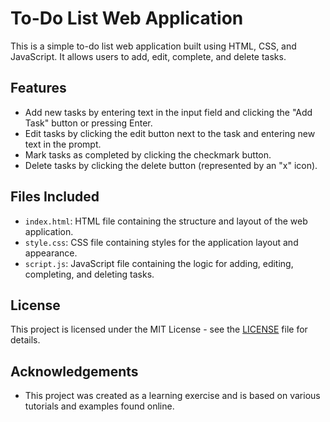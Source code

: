 
# To-Do List Web Application

This is a simple to-do list web application built using HTML, CSS, and JavaScript. It allows users to add, edit, complete, and delete tasks.

## Features

- Add new tasks by entering text in the input field and clicking the "Add Task" button or pressing Enter.
- Edit tasks by clicking the edit button next to the task and entering new text in the prompt.
- Mark tasks as completed by clicking the checkmark button.
- Delete tasks by clicking the delete button (represented by an "x" icon).

## Files Included

- `index.html`: HTML file containing the structure and layout of the web application.
- `style.css`: CSS file containing styles for the application layout and appearance.
- `script.js`: JavaScript file containing the logic for adding, editing, completing, and deleting tasks.

## License

This project is licensed under the MIT License - see the [LICENSE](LICENSE) file for details.

## Acknowledgements

- This project was created as a learning exercise and is based on various tutorials and examples found online.
